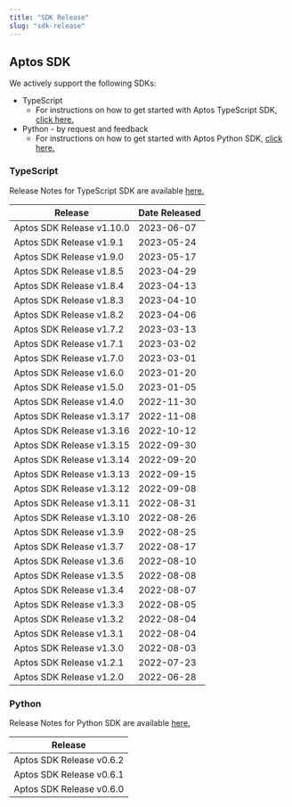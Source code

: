 ```yaml
---
title: "SDK Release"
slug: "sdk-release"
---
```


## Aptos SDK
We actively support the following SDKs:

* TypeScript
  * For instructions on how to get started with Aptos TypeScript SDK, [click here.](hhttps://github.com/aptos-labs/aptos-core/tree/main/ecosystem/typescript/sdk)
* Python - by request and feedback
  * For instructions on how to get started with Aptos Python SDK, [click here.](https://github.com/aptos-labs/aptos-core/tree/main/ecosystem/python/sdk)

### TypeScript
Release Notes for TypeScript SDK are available [here.](https://github.com/aptos-labs/aptos-core/blob/main/ecosystem/typescript/sdk/CHANGELOG.md)

|Release | Date Released | 
|---|---|
|Aptos SDK Release v1.10.0| 2023-06-07 |
|Aptos SDK Release v1.9.1| 2023-05-24 |
|Aptos SDK Release v1.9.0| 2023-05-17 |
|Aptos SDK Release v1.8.5| 2023-04-29 |
|Aptos SDK Release v1.8.4| 2023-04-13 |
|Aptos SDK Release v1.8.3| 2023-04-10 |
|Aptos SDK Release v1.8.2| 2023-04-06 |
|Aptos SDK Release v1.7.2| 2023-03-13 |
|Aptos SDK Release v1.7.1| 2023-03-02 |
|Aptos SDK Release v1.7.0| 2023-03-01 |
|Aptos SDK Release v1.6.0| 2023-01-20 |
|Aptos SDK Release v1.5.0| 2023-01-05 |
|Aptos SDK Release v1.4.0| 2022-11-30 |
|Aptos SDK Release v1.3.17| 2022-11-08 |
|Aptos SDK Release v1.3.16| 2022-10-12 |
|Aptos SDK Release v1.3.15| 2022-09-30 |
|Aptos SDK Release v1.3.14| 2022-09-20 |
|Aptos SDK Release v1.3.13| 2022-09-15 |
|Aptos SDK Release v1.3.12| 2022-09-08 |
|Aptos SDK Release v1.3.11| 2022-08-31 |
|Aptos SDK Release v1.3.10| 2022-08-26 |
|Aptos SDK Release v1.3.9| 2022-08-25 |
|Aptos SDK Release v1.3.7| 2022-08-17 |
|Aptos SDK Release v1.3.6| 2022-08-10 |
|Aptos SDK Release v1.3.5| 2022-08-08 |
|Aptos SDK Release v1.3.4| 2022-08-07 |
|Aptos SDK Release v1.3.3| 2022-08-05 |
|Aptos SDK Release v1.3.2| 2022-08-04 |
|Aptos SDK Release v1.3.1| 2022-08-04 |
|Aptos SDK Release v1.3.0| 2022-08-03 |
|Aptos SDK Release v1.2.1| 2022-07-23 |
|Aptos SDK Release v1.2.0| 2022-06-28 |

### Python
Release Notes for Python SDK are available [here.](https://github.com/aptos-labs/aptos-core/blob/main/ecosystem/python/sdk/CHANGELOG.md)

|Release |
|---|
|Aptos SDK Release v0.6.2|
|Aptos SDK Release v0.6.1|
|Aptos SDK Release v0.6.0|